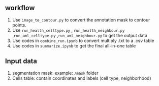 ## workflow

1. Use `image_to_contour.py` to convert the annotation mask to contour points.
2. Use `run_health_celltype.py` , `run_health_neighbour.py` ,`run_aml_celltype.py` ,`run_aml_neighbour.py` to get the output data
3. Use codes in `combine_run.ipynb` to convert multiply .txt to a .csv table
4. Use codes in `summarize.ipynb` to get the final all-in-one table

## Input data

1. segmentation mask: example: `/mask` folder
2. Cells table: contain coordinates and labels (cell type, neighborhood)

